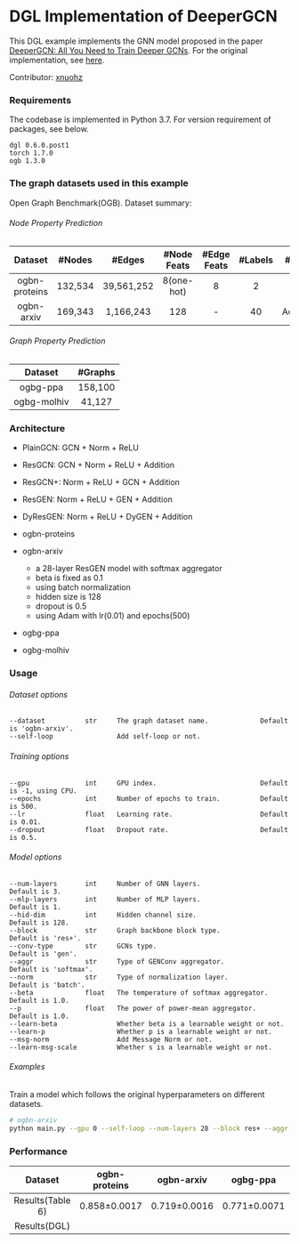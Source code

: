 # DGL Implementation of DeeperGCN

This DGL example implements the GNN model proposed in the paper [DeeperGCN: All You Need to Train Deeper GCNs](https://arxiv.org/abs/1905.00067). For the original implementation, see [here](https://github.com/lightaime/deep_gcns_torch).

Contributor: [xnuohz](https://github.com/xnuohz)

### Requirements
The codebase is implemented in Python 3.7. For version requirement of packages, see below.

```
dgl 0.6.0.post1
torch 1.7.0
ogb 1.3.0
```

### The graph datasets used in this example

Open Graph Benchmark(OGB). Dataset summary:

###### Node Property Prediction

| Dataset | #Nodes | #Edges | #Node Feats | #Edge Feats | #Labels | #Metric |
| :-: | :-: | :-: | :-: | :-: | :-: | :-: |
| ogbn-proteins | 132,534 | 39,561,252 | 8(one-hot) | 8 | 2 | ROC-AUC |
| ogbn-arxiv | 169,343 | 1,166,243 | 128 | - | 40 | Accuracy |

###### Graph Property Prediction

| Dataset | #Graphs |
| :-: | :-: |
| ogbg-ppa | 158,100 |
| ogbg-molhiv | 41,127 |

### Architecture

* PlainGCN: GCN + Norm + ReLU
* ResGCN: GCN + Norm + ReLU + Addition
* ResGCN+: Norm + ReLU + GCN + Addition
* ResGEN: Norm + ReLU + GEN + Addition
* DyResGEN: Norm + ReLU + DyGEN + Addition

* ogbn-proteins
* ogbn-arxiv
    - a 28-layer ResGEN model with softmax aggregator
    - beta is fixed as 0.1
    - using batch normalization
    - hidden size is 128
    - dropout is 0.5
    - using Adam with lr(0.01) and epochs(500)
* ogbg-ppa
* ogbg-molhiv

### Usage

###### Dataset options
```
--dataset          str     The graph dataset name.             Default is 'ogbn-arxiv'.
--self-loop                Add self-loop or not.               
```

###### Training options
```
--gpu              int     GPU index.                          Default is -1, using CPU.
--epochs           int     Number of epochs to train.          Default is 500.
--lr               float   Learning rate.                      Default is 0.01.
--dropout          float   Dropout rate.                       Default is 0.5.
```

###### Model options
```
--num-layers       int     Number of GNN layers.                      Default is 3.
--mlp-layers       int     Number of MLP layers.                      Default is 1.
--hid-dim          int     Hidden channel size.                       Default is 128.
--block            str     Graph backbone block type.                 Default is 'res+'.
--conv-type        str     GCNs type.                                 Default is 'gen'.
--aggr             str     Type of GENConv aggregator.                Default is 'softmax'.
--norm             str     Type of normalization layer.               Default is 'batch'.
--beta             float   The temperature of softmax aggregator.     Default is 1.0.
--p                float   The power of power-mean aggregator.        Default is 1.0.
--learn-beta               Whether beta is a learnable weight or not.
--learn-p                  Whether p is a learnable weight or not.
--msg-norm                 Add Message Norm or not.
--learn-msg-scale          Whether s is a learnable weight or not.
```

###### Examples

Train a model which follows the original hyperparameters on different datasets.
```bash
# ogbn-arxiv
python main.py --gpu 0 --self-loop --num-layers 28 --block res+ --aggr softmax --beta 0.1
```

### Performance

| Dataset | ogbn-proteins | ogbn-arxiv | ogbg-ppa | ogbg-molhiv |
| :-: | :-: | :-: | :-: | :-: |
| Results(Table 6) | 0.858±0.0017 | 0.719±0.0016 | 0.771±0.0071 | 0.786±0.0117 |
| Results(DGL) |  |  |  |
